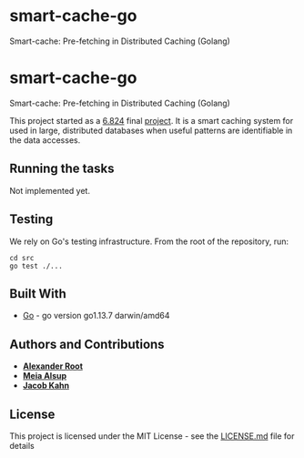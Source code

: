 # smart-cache-go
Smart-cache: Pre-fetching in Distributed Caching (Golang)

# smart-cache-go
Smart-cache: Pre-fetching in Distributed Caching (Golang)

This project started as a [6.824](https://pdos.csail.mit.edu/6.824/) final [project](https://github.com/rootjalex/smart-cache-824project). It is a smart caching system for used in large, distributed databases when useful patterns are identifiable in the data accesses.


## Running the tasks

Not implemented yet.
<!-- ```
go run benchmarks.go
``` -->

## Testing
We rely on Go's testing infrastructure. From the root of the repository, run:

```
cd src
go test ./...
```

## Built With

* [Go](https://golang.org) - go version go1.13.7 darwin/amd64

## Authors and Contributions

* [**Alexander Root**](https://rootjalex.github.io) 
* [**Meia Alsup**](https://meiaalsup.github.io) 
* [**Jacob Kahn**](https://jacobkahn.me)

## License

This project is licensed under the MIT License - see the [LICENSE.md](LICENSE.md) file for details
